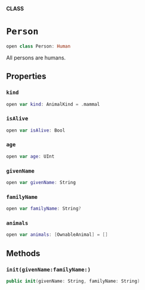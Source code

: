 **CLASS**

# `Person`

```swift
open class Person: Human
```

All persons are humans.

## Properties
### `kind`

```swift
open var kind: AnimalKind = .mammal
```

### `isAlive`

```swift
open var isAlive: Bool
```

### `age`

```swift
open var age: UInt
```

### `givenName`

```swift
open var givenName: String
```

### `familyName`

```swift
open var familyName: String?
```

### `animals`

```swift
open var animals: [OwnableAnimal] = []
```

## Methods
### `init(givenName:familyName:)`

```swift
public init(givenName: String, familyName: String)
```
